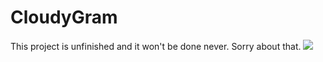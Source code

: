 # CloudyGram
This project is unfinished and it won't be done never.
Sorry about that.
<img src = "https://i.postimg.cc/8zfx0DXt/Video-2020-05-17-201238.gif">
